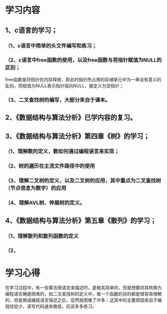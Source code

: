 # 学习内容
## 1、c语言的学习；
### （1、c语言中简单的头文件编写和练习；
### （2、c语言中free函数的使用，以及free函数与将指针赋值为NULL的区别；
free函数是将指针的内存释放，即此时指针所占用的存储单元中为一串没有意义的乱码，而赋值为NULL表示指针指向NULL，被定义为空指针；
### （3、二叉查找树的编写，大部分来自于课本。
## 2、《数据结构与算法分析》已学内容的复习。
## 3、《数据结构与算法分析》第四章《树》的学习；
### （1、理解数的定义，数如何通过编程语言来实现；
### （2、树的遍历在主流文件路径中的使用
### （3、理解二叉树的定义，以及二叉树的应用，其中重点为二叉查找树（节点信息为数字）的应用
### （4、理解AVL树、伸展树的定义。
## 4、《数据结构与算法分析》第五章《散列》的学习；
### （1、理解散列和散列函数的定义
### （2、
# 学习心得
在学习过程中，有一些算法用语言来描述时，是极其简单的，但是想要将其转换为编程语言确是困难的，如二叉查找树的定义中，每一个函数的目的都是很容易理解的，但是换成编程语言描述之后，显然就困难了许多；这其中的主要原因来自于编程经验少，读写代码速率极低，应该多多练习。
